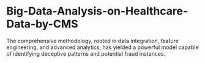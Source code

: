 # Big-Data-Analysis-on-Healthcare-Data-by-CMS
 The comprehensive methodology, rooted in data integration, feature engineering, and advanced analytics, has yielded a powerful model capable of identifying deceptive patterns and potential fraud instances.
